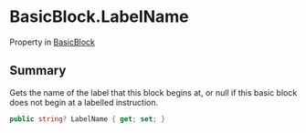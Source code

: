 # BasicBlock.LabelName

Property in [BasicBlock](/docs/api/csharp/yarn.compiler.basicblock.md)

## Summary


Gets the name of the label that this block begins at, or null if this basic block does not begin at a labelled instruction.


```csharp
public string? LabelName { get; set; }
```

